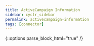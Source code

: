 ```yaml
---
title: ActiveCampaign Information
sidebar: cyclr_sidebar
permalink: activecampaign-information
tags: [connector]
---
```

{::options parse_block_html="true" /}
